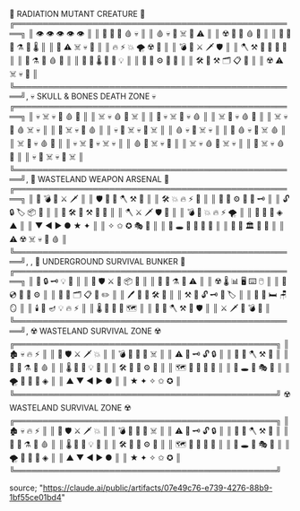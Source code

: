 
👹 RADIATION MUTANT CREATURE 👹 ╔═══════════════════════════════════════════════════╗ ║    👁️      👁️      👁️      👁️      👁️        ║ ║  🦷        👄        🦷        🩸        💀      ║ ║    🩸      💀      🦴      ☠️      🦴      ⚠️    ║ ║  ☢️        🧪        💉        🩸        🧬      ║ ║    🦠      🔬      🧪      ⚗️      💊      🌡️    ║ ║  🚨        ⚠️        ☠️        💀        🦴      ║ ║    🔥      ⚡      💥      🌪️      ☢️      🧨    ║ ║  💣        🔫        ⚔️        🗡️        🛡️      ║ ║    🪓      ⚒️      🔨      🎯      🏹      💊    ║ ║  🧪        ⚗️        💉        🩸        🧬      ║ ║    🦠      🔬      🌡️      📡      🔋      💡    ║ ║  🔌        🔗        ⚙️        🔧        🔩      ║ ║    🛠️      🔨      ⚒️      🗂️      📋      📝    ║ ║  ☢️        ⚠️        ☠️        💀        🦴      ║ ╚═══════════════════════════════════════════════════╝, 💀 SKULL & BONES DEATH ZONE 💀 ╔═══════════════════════════════════════════════════╗ ║    💀      ☠️      💀      🦴      🩸      🦴    ║ ║  ☠️        💀        🩸        🦴        ☠️      ║ ║    🦴      💀      ☠️      🦴      💀      🩸    ║ ║  ☠️        🦴        💀        🩸        🦴      ║ ║    ☠️      💀      🦴      🩸      ☠️      💀    ║ ║  🦴        ☠️        💀        🦴        🩸      ║ ║    💀      🦴      ☠️      💀      🦴      ☠️    ║ ║  🩸        💀        🦴        ☠️        💀      ║ ║    🦴      🩸      💀      🦴      ☠️      🩸    ║ ║  ☠️        🦴        💀        🩸        🦴      ║ ║    💀      ☠️      🦴      💀      ☠️      💀    ║ ║  🩸        🦴        ☠️        💀        🦴      ║ ║    ☠️      💀      🩸      🦴      ☠️      💀    ║ ║  🦴        ☠️        💀        🩸        🦴      ║ ║    💀      🦴      ☠️      💀      🦴      ☠️    ║ ╚═══════════════════════════════════════════════════╝, 🔫 WASTELAND WEAPON ARSENAL 🔫 ╔═══════════════════════════════════════════════════╗ ║  🔫        💣        🧨        ⚔️        🗡️      ║ ║    🛡️      🏹      🎯      🪓      ⚒️      🔨    ║ ║  🛠️        💥        🔥        ⚡        🔋      ║ ║    🔌      🔗      ⚙️      🔧      🔩      🗝️    ║ ║  🔓        🔒        🏷️        📦        🎒      ║ ║    🧰      🛠️      🔨      ⚒️      🎯      🏹    ║ ║  🪓        ⚔️        🗡️        🛡️        🔫      ║ ║    💣      🧨      💥      🔥      ⚡      🌪️    ║ ║  🌊        🔺        🔻        ◈        ▲      ║ ║    ▼      ◄      ►      ●      ★      ✦      ║ ║  ✧        ✩        ✪        🎭        👑      ║ ║    🦴      🕳️      🏴      🔮      💎      💍    ║ ║  🗿        🏺        🏛️        🏰        🏯      ║ ║    ⚠️      ☢️      ☠️      💀      🦴      🩸    ║ ╚═══════════════════════════════════════════════════╝, , 🏢 UNDERGROUND SURVIVAL BUNKER 🏢 ╔═══════════════════════════════════════════════════╗ ║  🚪        🔒        🗝️        💡        🔋      ║ ║    📡      🛡️      ⚔️      🔫      📦      🏺    ║ ║  💊        🧪        ⚗️        🚨        ⚠️      ║ ║    ☢️      🌡️      📊      🖥️      ⌨️      🖱️    ║ ║  📱        💿        🔌        🔗        ⚙️      ║ ║    🔧      🔩      🗂️      📋      📝      ✏️    ║ ║  🖊️        🎒        🧰        🛠️        🔨      ║ ║    ⚒️      🔐      🔓      🗝️      🔑      🏷️    ║ ║  🚿        🚽        🛏️        🪑        🪞      ║ ║    🕯️      🔦      🪔      💡      🔥      ⚡    ║ ║  🌡️        🧭        📍        📌        🗺️      ║ ║    🎯      🏹      🪓      ⚒️      🔨      🛡️    ║ ║  ⚔️        🗡️        🔫        💣        🧨      ║ ╚═══════════════════════════════════════════════════╝,  ☢️  WASTELAND SURVIVAL ZONE  ☢️ ╔═══════════════════════════════════════════════╗ ║  🏚️          💀           🔥        ⚡       ║ ║    🌵     🛡️      ⚔️      🗡️      💥        ║ ║  💣      🔫      🧨      🚨      ☠️          ║ ║    ⚠️      🏺      🗝️      🔓      🔒        ║ ║  🎯      🏹      🪓      ⚒️      🔨         ║ ║    💊      🧪      ⚗️      💉      🩸        ║ ║  🌡️      📡      🔋      💡      🔌         ║ ║    🛠️      🔧      🔩      ⚙️      🔗        ║ ║  🗺️      🧭      📍      📌      🎒         ║ ║    🦴      🕳️      🏴      🎭      👑        ║ ║  🌪️      🌊      🔺      🔻      ◈         ║ ║    ▲      ▼      ◄      ►      ●          ║ ║  ★      ✦      ✧      ✩      ✪           ║ ╚═══════════════════════════════════════════════╝ ☢️  WASTELAND SURVIVAL ZONE  ☢️ ╔═══════════════════════════════════════════════╗ ║  🏚️          💀           🔥        ⚡       ║ ║    🌵     🛡️      ⚔️      🗡️      💥        ║ ║  💣      🔫      🧨      🚨      ☠️          ║ ║    ⚠️      🏺      🗝️      🔓      🔒        ║ ║  🎯      🏹      🪓      ⚒️      🔨         ║ ║    💊      🧪      ⚗️      💉      🩸        ║ ║  🌡️      📡      🔋      💡      🔌         ║ ║    🛠️      🔧      🔩      ⚙️      🔗        ║ ║  🗺️      🧭      📍      📌      🎒         ║ ║    🦴      🕳️      🏴      🎭      👑        ║ ║  🌪️      🌊      🔺      🔻      ◈         ║ ║    ▲      ▼      ◄      ►      ●          ║ ║  ★      ✦      ✧      ✩      ✪           ║ ╚═══════════════════════════════════════════════╝


source;
"https://claude.ai/public/artifacts/07e49c76-e739-4276-88b9-1bf55ce01bd4"
